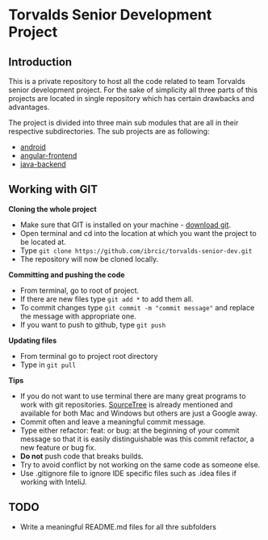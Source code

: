 # Torvalds Senior Development Project

Introduction
------------

This is a private repository to host all the code related to team Torvalds senior development project. For the sake of simplicity all three parts of this projects are located in single repository which has certain drawbacks and advantages.

The project is divided into three main sub modules that are all in their respective subdirectories. The sub projects are as following:

 - [android](https://github.com/ibrcic/torvalds-senior-dev/tree/master/android)
 - [angular-frontend](https://github.com/ibrcic/torvalds-senior-dev/tree/master/angular-frontend)
 - [java-backend](https://github.com/ibrcic/torvalds-senior-dev/tree/master/java-backend)

Working with GIT
----------------

 **Cloning the whole project**

 - Make sure that GIT is installed on your machine - [download git](https://git-scm.com/downloads).
 - Open terminal and cd into the location at which you want the project to be located at.
 - Type `git clone https://github.com/ibrcic/torvalds-senior-dev.git`
 - The repository will now be cloned locally.

**Committing and pushing the code**

 - From terminal, go to root of project.
 - If there are new files type `git add *` to add them all.
 - To commit changes type `git commit -m "commit message"` and replace the message with appropriate one.
 - If you want to push to github, type `git push`

**Updating files**

 - From terminal go to project root directory
 - Type in `git pull`

**Tips**

 - If you do not want to use terminal there are many great programs to work with git repositories. [SourceTree](https://www.sourcetreeapp.com/) is already mentioned and available for both Mac and Windows but others are just a Google away.
 - Commit often and leave a meaningful commit message.
 - Type either refactor: feat: or bug: at the beginning of your commit message so that it is easily distinguishable was this commit refactor, a new feature or bug fix.
 - **Do not** push code that breaks builds.
 - Try to avoid conflict by not working on the same code as someone else.
 - Use .gitignore file to ignore IDE specific files such as .idea files if working with InteliJ.


TODO
----

 - Write a meaningful README.md files for all thre subfolders
